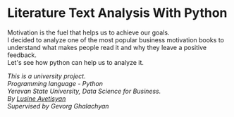 # Literature Text Analysis With Python
Motivation is the fuel that helps us to achieve our goals. <br />
I decided to analyze one of the most popular business motivation books to understand what makes people read it and why they leave a positive feedback. <br /> 
Let's see how python can help us to analyze it. <br />

*This is a university project.*  <br />
*Programming language - Python* <br />
*Yerevan State University, Data Science for Business.* <br />
*By <a href="https://github.com/lousine">Lusine Avetisyan</a>* <br />
*Supervised by Gevorg Ghalachyan*
